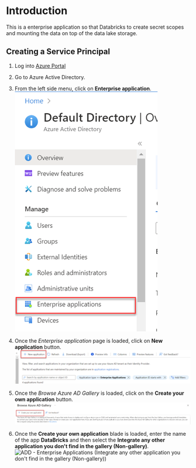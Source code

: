 # Introduction

This is a enterprise application so that Databricks to create secret scopes and mounting the data on top of the data lake storage. 

## Creating a Service Principal

1. Log into [Azure Portal](https://portal.azure.com/)
2. Go to Azure Active Directory.
3. From the left side menu, click on **Enterprise application**.  
   ![AAD (Enterprise Applications)](./images/AAD%20(Enterprise%20Applications).png)

4. Once the *Enterprise application* page is loaded, click on **New application** button.  
   ![ADD - Enterprise Applications (Add application)](./images/Enterprise%20Applications%20(Add%20application).png)

5. Once the *Browse Azure AD Gallery* is loaded, click on the **Create your own application** button.  
   ![ADD - Enterprise Applications (Create your own application)](./images/ADD%20-%20Enterprise%20Applications%20(Create%20your%20own%20application).png)

6. Once the **Create your own application** blade is loaded, enter the name of the app **DataBricks** and then select the **Integrate any other application you don't find in the gallery (Non-gallery)**.  
   ![ADD - Enterprise Applications (Integrate any other application you don't find in the gallery (Non-gallery))](./images/ADD%20-%20Enterprise%20Applications%20(Integrate%20any%20other%20application%20you%20don't%20find%20in%20the%20gallery%20(Non-gallery)).png)
